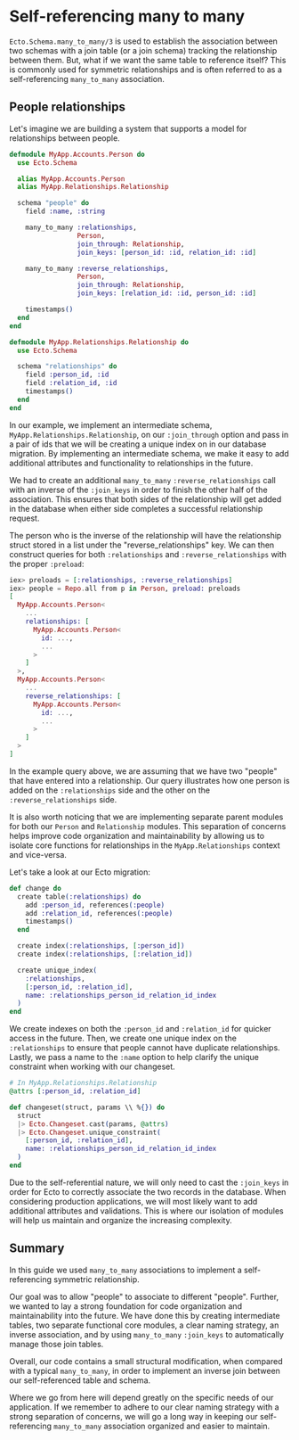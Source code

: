 # Self-referencing many to many

`Ecto.Schema.many_to_many/3` is used to establish the association between two schemas with a join table (or a join schema) tracking the relationship between them. But, what if we want the same table to reference itself? This is commonly used for symmetric relationships and is often referred to as a self-referencing `many_to_many` association.

## People relationships

Let's imagine we are building a system that supports a model for relationships between people.

```elixir
defmodule MyApp.Accounts.Person do
  use Ecto.Schema

  alias MyApp.Accounts.Person
  alias MyApp.Relationships.Relationship

  schema "people" do
    field :name, :string

    many_to_many :relationships,
                 Person,
                 join_through: Relationship,
                 join_keys: [person_id: :id, relation_id: :id]

    many_to_many :reverse_relationships,
                 Person,
                 join_through: Relationship,
                 join_keys: [relation_id: :id, person_id: :id]

    timestamps()
  end
end

defmodule MyApp.Relationships.Relationship do
  use Ecto.Schema

  schema "relationships" do
    field :person_id, :id
    field :relation_id, :id
    timestamps()
  end
end
```

In our example, we implement an intermediate schema, `MyApp.Relationships.Relationship`, on our `:join_through` option and pass in a pair of ids that we will be creating a unique index on in our database migration. By implementing an intermediate schema, we make it easy to add additional attributes and functionality to relationships in the future.

We had to create an additional `many_to_many` `:reverse_relationships` call with an inverse of the `:join_keys` in order to finish the other half of the association. This ensures that both sides of the relationship will get added in the database when either side completes a successful relationship request.

The person who is the inverse of the relationship will have the relationship struct stored in a list under the "reverse_relationships" key. We can then construct queries for both `:relationships` and `:reverse_relationships` with the proper `:preload`:

```elixir
iex> preloads = [:relationships, :reverse_relationships]
iex> people = Repo.all from p in Person, preload: preloads
[
  MyApp.Accounts.Person<
    ...
    relationships: [
      MyApp.Accounts.Person<
        id: ...,
        ...
      >
    ]
  >,
  MyApp.Accounts.Person<
    ...
    reverse_relationships: [
      MyApp.Accounts.Person<
        id: ...,
        ...
      >
    ]
  >
]
```

In the example query above, we are assuming that we have two "people" that have entered into a relationship. Our query illustrates how one person is added on the `:relationships` side and the other on the `:reverse_relationships` side.

It is also worth noticing that we are implementing separate parent modules for both our `Person` and `Relationship` modules. This separation of concerns helps improve code organization and maintainability by allowing us to isolate core functions for relationships in the `MyApp.Relationships` context and vice-versa.

Let's take a look at our Ecto migration:

```elixir
def change do
  create table(:relationships) do
    add :person_id, references(:people)
    add :relation_id, references(:people)
    timestamps()
  end

  create index(:relationships, [:person_id])
  create index(:relationships, [:relation_id])

  create unique_index(
    :relationships,
    [:person_id, :relation_id],
    name: :relationships_person_id_relation_id_index
  )
end
```

We create indexes on both the `:person_id` and `:relation_id` for quicker access in the future. Then, we create one unique index on the `:relationships` to ensure that people cannot have duplicate relationships. Lastly, we pass a name to the `:name` option to help clarify the unique constraint when working with our changeset.

```elixir
# In MyApp.Relationships.Relationship
@attrs [:person_id, :relation_id]

def changeset(struct, params \\ %{}) do
  struct
  |> Ecto.Changeset.cast(params, @attrs)
  |> Ecto.Changeset.unique_constraint(
    [:person_id, :relation_id],
    name: :relationships_person_id_relation_id_index
  )
end
```

Due to the self-referential nature, we will only need to cast the `:join_keys` in order for Ecto to correctly associate the two records in the database. When considering production applications, we will most likely want to add additional attributes and validations. This is where our isolation of modules will help us maintain and organize the increasing complexity.

## Summary

In this guide we used `many_to_many` associations to implement a self-referencing symmetric relationship.

Our goal was to allow "people" to associate to different "people". Further, we wanted to lay a strong foundation for code organization and maintainability into the future. We have done this by creating intermediate tables, two separate functional core modules, a clear naming strategy, an inverse association, and by using `many_to_many` `:join_keys` to automatically manage those join tables.

Overall, our code contains a small structural modification, when compared with a typical `many_to_many`, in order to implement an inverse join between our self-referenced table and schema.

Where we go from here will depend greatly on the specific needs of our application. If we remember to adhere to our clear naming strategy with a strong separation of concerns, we will go a long way in keeping our self-referencing `many_to_many` association organized and easier to maintain.
